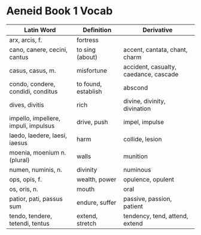 # Aeneid Book 1 Vocab

| Latin Word                           | Definition          | Derivative                            |
|--------------------------------------|---------------------|---------------------------------------|
| arx, arcis, f.                       | fortress            |                                       |
| cano, canere, cecini, cantus         | to sing (about)     | accent, cantata, chant, charm         |
| casus, casus, m.                     | misfortune          | accident, casualty, caedance, cascade |
| condo, condere, condidi, conditus    | to found, establish | abscond                               |
| dives, divitis                       | rich                | divine, divinity, divination          |
| impello, impellere, impuli, impulsus | drive, push         | impel, impulse                        |
| laedo, laedere, laesi, iaesus        | harm                | collide, lesion                       |
| moenia, moenium n. (plural)          | walls               | munition                              |
| numen, numinis, n.                   | divinity            | numinous                              |
| ops, opis, f.                        | wealth, power       | opulence, opulent                     |
| os, oris, n.                         | mouth               | oral                                  |
| patior, pati, passus sum             | endure, suffer      | passive, passion, patient             |
| tendo, tendere, tetendi, tentus      | extend, stretch     | tendency, tend, attend, extend        |
